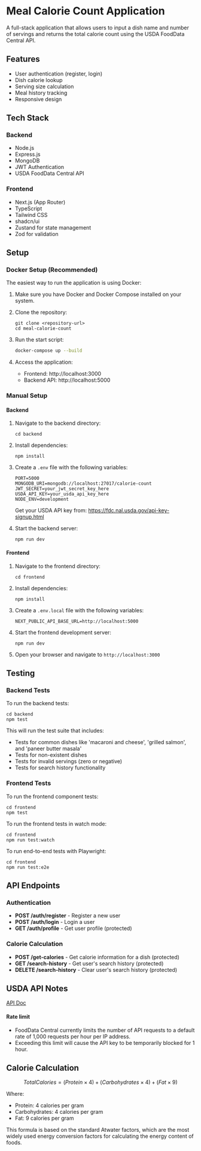 # Meal Calorie Count Application

A full-stack application that allows users to input a dish name and number of servings and returns the total calorie count using the USDA FoodData Central API.

## Features

- User authentication (register, login)
- Dish calorie lookup
- Serving size calculation
- Meal history tracking
- Responsive design

## Tech Stack

### Backend

- Node.js
- Express.js
- MongoDB
- JWT Authentication
- USDA FoodData Central API

### Frontend

- Next.js (App Router)
- TypeScript
- Tailwind CSS
- shadcn/ui
- Zustand for state management
- Zod for validation

## Setup

### Docker Setup (Recommended)

The easiest way to run the application is using Docker:

1. Make sure you have Docker and Docker Compose installed on your system.

2. Clone the repository:

   ```
   git clone <repository-url>
   cd meal-calorie-count
   ```

3. Run the start script:

   ```bash
   docker-compose up --build
   ```

4. Access the application:
   - Frontend: http://localhost:3000
   - Backend API: http://localhost:5000

### Manual Setup

#### Backend

1. Navigate to the backend directory:

   ```
   cd backend
   ```

2. Install dependencies:

   ```
   npm install
   ```

3. Create a `.env` file with the following variables:

   ```
   PORT=5000
   MONGODB_URI=mongodb://localhost:27017/calorie-count
   JWT_SECRET=your_jwt_secret_key_here
   USDA_API_KEY=your_usda_api_key_here
   NODE_ENV=development
   ```

   Get your USDA API key from: https://fdc.nal.usda.gov/api-key-signup.html

4. Start the backend server:
   ```
   npm run dev
   ```

#### Frontend

1. Navigate to the frontend directory:

   ```
   cd frontend
   ```

2. Install dependencies:

   ```
   npm install
   ```

3. Create a `.env.local` file with the following variables:

   ```
   NEXT_PUBLIC_API_BASE_URL=http://localhost:5000
   ```

4. Start the frontend development server:

   ```
   npm run dev
   ```

5. Open your browser and navigate to `http://localhost:3000`

## Testing

### Backend Tests

To run the backend tests:

```
cd backend
npm test
```

This will run the test suite that includes:

- Tests for common dishes like 'macaroni and cheese', 'grilled salmon', and 'paneer butter masala'
- Tests for non-existent dishes
- Tests for invalid servings (zero or negative)
- Tests for search history functionality

### Frontend Tests

To run the frontend component tests:

```
cd frontend
npm test
```

To run the frontend tests in watch mode:

```
cd frontend
npm run test:watch
```

To run end-to-end tests with Playwright:

```
cd frontend
npm run test:e2e
```

## API Endpoints

### Authentication

- **POST /auth/register** - Register a new user
- **POST /auth/login** - Login a user
- **GET /auth/profile** - Get user profile (protected)

### Calorie Calculation

- **POST /get-calories** - Get calorie information for a dish (protected)
- **GET /search-history** - Get user's search history (protected)
- **DELETE /search-history** - Clear user's search history (protected)

## USDA API Notes

[API Doc](https://app.swaggerhub.com/apis-docs/fdcnal/food-data_central_api/1.0.1)

#### Rate limit

- FoodData Central currently limits the number of API requests to a default rate of 1,000 requests per hour per IP address.
- Exceeding this limit will cause the API key to be temporarily blocked for 1 hour.

## Calorie Calculation

```math
Total Calories = (Protein × 4) + (Carbohydrates × 4) + (Fat × 9)
```

Where:

- Protein: 4 calories per gram
- Carbohydrates: 4 calories per gram
- Fat: 9 calories per gram

This formula is based on the standard Atwater factors, which are the most widely used energy conversion factors for calculating the energy content of foods.
